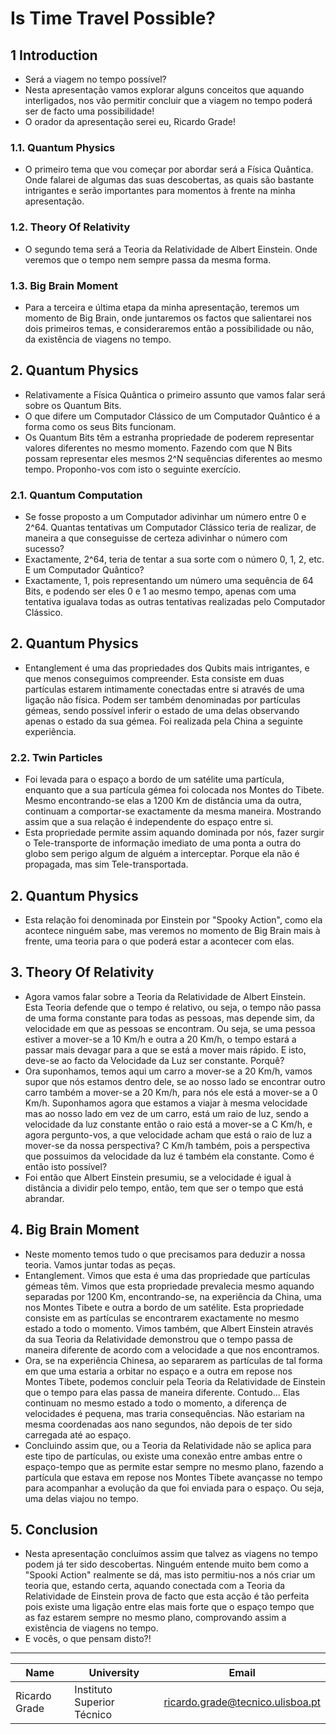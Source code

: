 # Is Time Travel Possible?

## 1 Introduction

- Será a viagem no tempo possível?
- Nesta apresentação vamos explorar alguns conceitos que aquando interligados, nos vão permitir concluir que a viagem no tempo poderá ser de facto uma possibilidade!
- O orador da apresentação serei eu, Ricardo Grade!

### 1.1. Quantum Physics

- O primeiro tema que vou começar por abordar será a Física Quântica. Onde falarei de algumas das suas descobertas, as quais são bastante intrigantes e serão importantes para momentos à frente na minha apresentação.

### 1.2. Theory Of Relativity

- O segundo tema será a Teoria da Relatividade de Albert Einstein. Onde veremos que o tempo nem sempre passa da mesma forma.

### 1.3. Big Brain Moment

- Para a terceira e última etapa da minha apresentação, teremos um momento de Big Brain, onde juntaremos os factos que salientarei nos dois primeiros temas, e consideraremos então a possibilidade ou não, da existência de viagens no tempo.

## 2. Quantum Physics

- Relativamente a Física Quântica o primeiro assunto que vamos falar será sobre os Quantum Bits.
- O que difere um Computador Clássico de um Computador Quântico é a forma como os seus Bits funcionam.
- Os Quantum Bits têm a estranha propriedade de poderem representar valores diferentes no mesmo momento. Fazendo com que N Bits possam representar eles mesmos 2^N sequências diferentes ao mesmo tempo. Proponho-vos com isto o seguinte exercício.

### 2.1. Quantum Computation

- Se fosse proposto a um Computador adivinhar um número entre 0 e 2^64. Quantas tentativas um Computador Clássico teria de realizar, de maneira a que conseguisse de certeza adivinhar o número com sucesso?
- Exactamente, 2^64, teria de tentar a sua sorte com o número 0, 1, 2, etc.
E um Computador Quântico?
- Exactamente, 1, pois representando um número uma sequência de 64 Bits, e podendo ser eles 0 e 1 ao mesmo tempo, apenas com uma tentativa igualava todas as outras tentativas realizadas pelo Computador Clássico.

## 2. Quantum Physics

- Entanglement é uma das propriedades dos Qubits mais intrigantes, e que menos conseguimos compreender.
Esta consiste em duas partículas estarem intimamente conectadas entre si através de uma ligação não física. Podem ser também denominadas por partículas gémeas, sendo possível inferir o estado de uma delas observando apenas o estado da sua gémea.
Foi realizada pela China a seguinte experiência.

### 2.2. Twin Particles

- Foi levada para o espaço a bordo de um satélite uma partícula, enquanto que a sua partícula gémea foi colocada nos Montes do Tibete. Mesmo encontrando-se elas a 1200 Km de distância uma da outra, continuam a comportar-se exactamente da mesma maneira. Mostrando assim que a sua relação é independente do espaço entre si.
- Esta propriedade permite assim aquando dominada por nós, fazer surgir o Tele-transporte de informação imediato de uma ponta a outra do globo sem perigo algum de alguém a interceptar. Porque ela não é propagada, mas sim Tele-transportada.

## 2. Quantum Physics

- Esta relação foi denominada por Einstein por "Spooky Action", como ela acontece ninguém sabe, mas veremos no momento de Big Brain mais à frente, uma teoria para o que poderá estar a acontecer com elas.

## 3. Theory Of Relativity

- Agora vamos falar sobre a Teoria da Relatividade de Albert Einstein. Esta Teoria defende que o tempo é relativo, ou seja, o tempo não passa de uma forma constante para todas as pessoas, mas depende sim, da velocidade em que as pessoas se encontram. Ou seja, se uma pessoa estiver a mover-se a 10 Km/h e outra a 20 Km/h, o tempo estará a passar mais devagar para a que se está a mover mais rápido. E isto, deve-se ao facto da Velocidade da Luz ser constante. Porquê?
- Ora suponhamos, temos aqui um carro a mover-se a 20 Km/h, vamos supor que nós estamos dentro dele, se ao nosso lado se encontrar outro carro também a mover-se a 20 Km/h, para nós ele está a mover-se a 0 Km/h. Suponhamos agora que estamos a viajar à mesma velocidade mas ao nosso lado em vez de um carro, está um raio de luz, sendo a velocidade da luz constante então o raio está a mover-se a C Km/h, e agora pergunto-vos, a que velocidade acham que está o raio de luz a mover-se da nossa perspectiva? C Km/h também, pois a perspectiva que possuimos da velocidade da luz é também ela constante. Como é então isto possível?
- Foi então que Albert Einstein presumiu, se a velocidade é igual à distância a dividir pelo tempo, então, tem que ser o tempo que está abrandar.

## 4. Big Brain Moment

- Neste momento temos tudo o que precisamos para deduzir a nossa teoria. Vamos juntar todas as peças.
- Entanglement. Vimos que esta é uma das propriedade que partículas gémeas têm. Vimos que esta propriedade prevalecia mesmo aquando separadas por 1200 Km, encontrando-se, na experiência da China, uma nos Montes Tibete e outra a bordo de um satélite. Esta propriedade consiste em as partículas se encontrarem exactamente no mesmo estado a todo o momento. Vimos também, que Albert Einstein através da sua Teoria da Relatividade demonstrou que o tempo passa de maneira diferente de acordo com a velocidade a que nos encontramos.
- Ora, se na experiência Chinesa, ao separarem as partículas de tal forma em que uma estaria a orbitar no espaço e a outra em repose nos Montes Tibete, podemos concluir pela Teoria da Relatividade de Einstein que o tempo para elas passa de maneira diferente. Contudo... Elas continuam no mesmo estado a todo o momento, a diferença de velocidades é pequena, mas traria consequências. Não estariam na mesma coordenadas aos nano segundos, não depois de ter sido carregada até ao espaço.
- Concluindo assim que, ou a Teoria da Relatividade não se aplica para este tipo de partículas, ou existe uma conexão entre ambas entre o espaço-tempo que as permite estar sempre no mesmo plano, fazendo a partícula que estava em repose nos Montes Tibete avançasse no tempo para acompanhar a evolução da que foi enviada para o espaço. Ou seja, uma delas viajou no tempo.

## 5. Conclusion

- Nesta apresentação concluímos assim que talvez as viagens no tempo podem já ter sido descobertas. Ninguém entende muito bem como a "Spooki Action" realmente se dá, mas isto permitiu-nos a nós criar um teoria que, estando certa, aquando conectada com a Teoria da Relatividade de Einstein prova de facto que esta acção é tão perfeita pois existe uma ligação entre elas mais forte que o espaço tempo que as faz estarem sempre no mesmo plano, comprovando assim a existência de viagens no tempo.
- E vocês, o que pensam disto?!

---

| Name | University | Email |
| ---- | ---- | ---- |
| Ricardo Grade | Instituto Superior Técnico | ricardo.grade@tecnico.ulisboa.pt |
